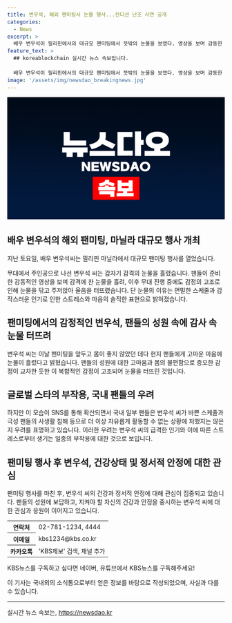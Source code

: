 ```yaml
---
title: 변우석, 해외 팬미팅서 눈물 행사...컨디션 난조 사연 공개
categories:
  - News
excerpt: >
  배우 변우석이 필리핀에서의 대규모 팬미팅에서 뜻밖의 눈물을 보였다. 영상을 보며 감동한 변우석은 갑자기 울음을 터뜨리고 주저앉았는데, 몸상태가 좋지 않았다며 현지 팬들에게 고마움을 표했다. 그러나 이 모습이 SNS를 타고 퍼지면서 국내 일부 팬들은 그의 바쁜 스케줄과 사생활 침해 등에 대한 우려를 나타내고 있다.
feature_text: >
  ## koreablockchain 실시간 뉴스 속보입니다.

  배우 변우석이 필리핀에서의 대규모 팬미팅에서 뜻밖의 눈물을 보였다. 영상을 보며 감동한 변우석은 갑자기 울음을 터뜨리고 주저앉았는데, 몸상태가 좋지 않았다며 현지 팬들에게 고마움을 표했다. 그러나 이 모습이 SNS를 타고 퍼지면서 국내 일부 팬들은 그의 바쁜 스케줄과 사생활 침해 등에 대한 우려를 나타내고 있다.
image: '/assets/img/newsdao_breakingnews.jpg'
---
```


<p><img src="/assets/img/newsdao_breakingnews.jpg" alt="koreablockchain 속보" /></p>

<h2 data-ke-size="size26">배우 변우석의 해외 팬미팅, 마닐라 대규모 행사 개최</h2>

<p>지난 토요일, 배우 변우석씨는 필리핀 마닐라에서 대규모 팬미팅 행사를 열었습니다. </p>

<p data-ke-size="size16">무대에서 주인공으로 나선 변우석 씨는 갑자기 감격의 눈물을 흘렸습니다. 팬들이 준비한 감동적인 영상을 보며 감격에 찬 눈물을 흘려, 이후 무대 진행 중에도 감정의 고조로 인해 눈물을 닦고 주저앉아 울음을 터뜨렸습니다. 단 눈물의 이유는 면밀한 스케줄과 갑작스러운 인기로 인한 스트레스와 마음의 솔직한 표현으로 밝혀졌습니다.</p>

<h2 data-ke-size="size26">팬미팅에서의 감정적인 변우석, 팬들의 성원 속에 감사 속 눈물 터뜨려</h2>

<p data-ke-size="size16">변우석 씨는 이날 팬미팅을 앞두고 몸이 좋지 않았던 데다 현지 팬들에게 고마운 마음에 눈물이 흘렀다고 밝혔습니다. 팬들의 성원에 대한 고마움과 몸의 불편함으로 증오한 감정이 교차한 듯한 이 복합적인 감정이 고조되어 눈물을 터뜨린 것입니다.</p>

<h2 data-ke-size="size26">글로벌 스타의 부작용, 국내 팬들의 우려</h2>

<p data-ke-size="size16">하지만 이 모습이 SNS를 통해 확산되면서 국내 일부 팬들은 변우석 씨가 바쁜 스케줄과 극성 팬들의 사생활 침해 등으로 더 이상 자유롭게 활동할 수 없는 상황에 처했지는 않은지 우려를 표명하고 있습니다. 이러한 우려는 변우석 씨의 급격한 인기와 이에 따른 스트레스로부터 생기는 일종의 부작용에 대한 것으로 보입니다.</p>

<h2 data-ke-size="size26">팬미팅 행사 후 변우석, 건강상태 및 정서적 안정에 대한 관심</h2>

<p data-ke-size="size16">팬미팅 행사를 마친 후, 변우석 씨의 건강과 정서적 안정에 대해 관심이 집중되고 있습니다. 팬들의 성원에 보답하고, 지켜야 할 자신의 건강과 안정을 중시하는 변우석 씨에 대한 관심과 응원이 이어지고 있습니다.</p>

<table>
    <tr>
        <th>연락처</th>
        <td>02-781-1234, 4444</td>
    </tr>
    <tr>
        <th>이메일</th>
        <td>kbs1234@kbs.co.kr</td>
    </tr>
    <tr>
        <th>카카오톡</th>
        <td>'KBS제보' 검색, 채널 추가</td>
    </tr>
</table>

<p data-ke-size="size16">KBS뉴스를 구독하고 싶다면 네이버, 유튜브에서 KBS뉴스를 구독해주세요!</p>

<footer>이 기사는 국내외의 소식통으로부터 얻은 정보를 바탕으로 작성되었으며, 사실과 다를 수 있습니다.</footer>

<p><hr/></p>
실시간 뉴스 속보는, <a href="https://newsdao.kr" rel="dofollow">https://newsdao.kr</a>


